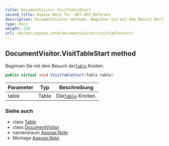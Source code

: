 ```yaml
---
title: DocumentVisitor.VisitTableStart
second_title: Aspose.Note für .NET-API-Referenz
description: DocumentVisitor methode. Beginnen Sie mit dem Besuch derTable Knoten.
type: docs
weight: 220
url: /de/net/aspose.note/documentvisitor/visittablestart/
---
```

## DocumentVisitor.VisitTableStart method

Beginnen Sie mit dem Besuch der[`Table`](../../table/) Knoten.

```csharp
public virtual void VisitTableStart(Table table)
```

| Parameter | Typ | Beschreibung |
| --- | --- | --- |
| table | Table | Die[`Table`](../../table/) Knoten. |

### Siehe auch

* class [Table](../../table/)
* class [DocumentVisitor](../)
* namensraum [Aspose.Note](../../documentvisitor/)
* Montage [Aspose.Note](../../../)


